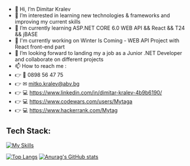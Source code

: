 - 👋 Hi, I’m Dimitar Kralev 
- 👀 I’m interested in learning new technologies & frameworks and improving my current skills
- 🌱 I’m currently learning ASP.NET CORE 6.0 WEB API && React && T24 && jBASE
- 🔨 I'm currently working on Winter Is Coming - WEB API Project with React front-end part
- 💞️ I’m looking forward to landing my a job as a Junior .NET Developer and collaborate on different projects
- 📫 How to reach me : 
- 👉 📱 0898 56 47 75 
- 👉 ✉ mitko.kralev@abv.bg 
- 👉 💻 https://www.linkedin.com/in/dimitar-kralev-4b9b6190/ 
- 👉 💻 https://www.codewars.com/users/Mytaga 
- 👉 💻 https://www.hackerrank.com/Mytag

 
 ## **Tech Stack:**

  [![My Skills](https://skillicons.dev/icons?i=cs,dotnet,html,css,react,js)](https://skillicons.dev)


  [![Top Langs](https://github-readme-stats.vercel.app/api/top-langs/?username=Mytaga&layout=compact)](https://github.com/Mytaga/github-readme-stats)  [![Anurag's GitHub stats](https://github-readme-stats.vercel.app/api?username=Mytaga)](https://github.com/Mytaga/github-readme-stats)
  
 

<!---
Mytaga/Mytaga is a ✨ special ✨ repository because its `README.md` (this file) appears on your GitHub profile.
You can click the Preview link to take a look at your changes.
--->
